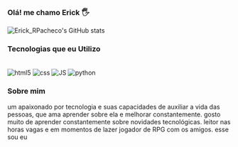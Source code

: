 ### Olá! me chamo Erick 🖐️

![Erick_RPacheco's GitHub stats](https://github-readme-stats.vercel.app/api?username=Erick-RPacheco&show_icons=true&theme=dracula)

### Tecnologias que eu Utilizo

<div style= "display: inline_block"><br/>
  <img align="center" alt="html5" src="https://img.shields.io/badge/HTML5-E34F26?style=for-the-badge&logo=html5&logoColor=white"/>
  <img align="center" alt="css" src="https://img.shields.io/badge/CSS3-1572B6?style=for-the-badge&logo=css3&logoColor=white"/>
  <img align="center" alt="JS" src="https://img.shields.io/badge/JavaScript-F7DF1E?style=for-the-badge&logo=javascript&logoColor=black"/>
  <img align="center" alt="python" src="https://img.shields.io/badge/Python-14354C?style=for-the-badge&logo=python&logoColor=white"/>
</div>

### Sobre mim

um apaixonado por tecnologia e suas capacidades de auxiliar a vida das pessoas, que ama aprender sobre ela e melhorar constantemente.
gosto muito de aprender constantemente sobre novidades tecnológicas.
leitor nas horas vagas e em momentos de lazer jogador de RPG com os amigos. esse sou eu 
